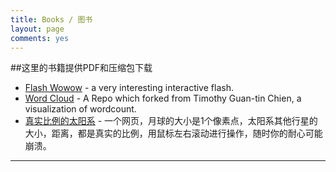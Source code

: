 ```yaml
---
title: Books / 图书
layout: page
comments: yes
---
```


##这里的书籍提供PDF和压缩包下载


* [Flash Wowow](http://hijiangtao.weebly.com/uploads/2/4/7/5/24754659/banner_website_v03_by_davedonut-d6tpi0q.swf) - a very interesting interactive flash.
* [Word Cloud](http://timc.idv.tw/wordcloud/) - A Repo which forked from Timothy Guan-tin Chien, a visualization of wordcount.
* [真实比例的太阳系](http://joshworth.com/dev/pixelspace/pixelspace_solarsystem.html) - 一个网页，月球的大小是1个像素点，太阳系其他行星的大小，距离，都是真实的比例，用鼠标左右滚动进行操作，随时你的耐心可能崩溃。

----


